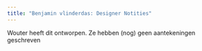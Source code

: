 ```yaml
---
title: "Benjamin vlinderdas: Designer Notities"
---
```


<Fixme>Wouter heeft dit ontworpen. Ze hebben (nog) geen aantekeningen geschreven</Fixme>


